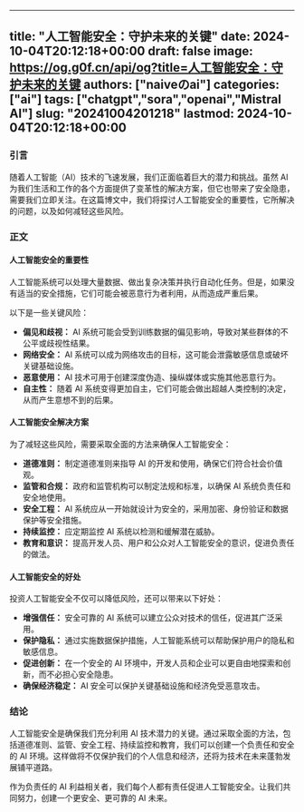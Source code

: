
---
title: "人工智能安全：守护未来的关键"
date: 2024-10-04T20:12:18+00:00
draft: false
image: https://og.g0f.cn/api/og?title=人工智能安全：守护未来的关键
authors: ["naiveのai"]
categories: ["ai"]
tags: ["chatgpt","sora","openai","Mistral AI"]
slug: "20241004201218"
lastmod: 2024-10-04T20:12:18+00:00
---
### 引言

随着人工智能（AI）技术的飞速发展，我们正面临着巨大的潜力和挑战。虽然 AI 为我们生活和工作的各个方面提供了变革性的解决方案，但它也带来了安全隐患，需要我们立即关注。在这篇博文中，我们将探讨人工智能安全的重要性，它所解决的问题，以及如何减轻这些风险。

### 正文

#### 人工智能安全的重要性

人工智能系统可以处理大量数据、做出复杂决策并执行自动化任务。但是，如果没有适当的安全措施，它们可能会被恶意行为者利用，从而造成严重后果。

以下是一些关键风险：

- **偏见和歧视：** AI 系统可能会受到训练数据的偏见影响，导致对某些群体的不公平或歧视性结果。
- **网络安全：** AI 系统可以成为网络攻击的目标，这可能会泄露敏感信息或破坏关键基础设施。
- **恶意使用：** AI 技术可用于创建深度伪造、操纵媒体或实施其他恶意行为。
- **自主性：** 随着 AI 系统变得更加自主，它们可能会做出超越人类控制的决定，从而产生意想不到的后果。

#### 人工智能安全解决方案

为了减轻这些风险，需要采取全面的方法来确保人工智能安全：

- **道德准则：** 制定道德准则来指导 AI 的开发和使用，确保它们符合社会价值观。
- **监管和合规：** 政府和监管机构可以制定法规和标准，以确保 AI 系统负责任和安全地使用。
- **安全工程：** AI 系统应从一开始就设计为安全的，采用加密、身份验证和数据保护等安全措施。
- **持续监控：** 应定期监控 AI 系统以检测和缓解潜在威胁。
- **教育和意识：** 提高开发人员、用户和公众对人工智能安全的意识，促进负责任的做法。

#### 人工智能安全的好处

投资人工智能安全不仅可以降低风险，还可以带来以下好处：

- **增强信任：** 安全可靠的 AI 系统可以建立公众对技术的信任，促进其广泛采用。
- **保护隐私：** 通过实施数据保护措施，人工智能系统可以帮助保护用户的隐私和敏感信息。
- **促进创新：** 在一个安全的 AI 环境中，开发人员和企业可以更自由地探索和创新，而不必担心安全隐患。
- **确保经济稳定：** AI 安全可以保护关键基础设施和经济免受恶意攻击。

### 结论

人工智能安全是确保我们充分利用 AI 技术潜力的关键。通过采取全面的方法，包括道德准则、监管、安全工程、持续监控和教育，我们可以创建一个负责任和安全的 AI 环境。这样做将不仅保护我们的个人信息和经济，还将为技术在未来蓬勃发展铺平道路。

作为负责任的 AI 利益相关者，我们每个人都有责任促进人工智能安全。让我们共同努力，创建一个更安全、更可靠的 AI 未来。